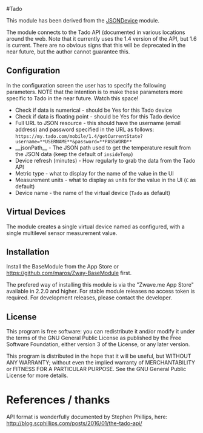 #Tado

This module has been derived from the [JSONDevice](https://github.com/cscashby/ZWayModules/tree/master/JSONDevice) module.

The module connects to the Tado API (documented in various locations around the web.  Note that it currently uses the 1.4 version of the API, but 1.6 is current.  There are no obvious signs that this will be deprecated in the near future, but the author cannot guarantee this.

## Configuration

In the configuration screen the user has to specify the following parameters.  NOTE that the intention is to make these parameters more specific to Tado in the near future.  Watch this space!

* Check if data is numerical - should be Yes for this Tado device
* Check if data is floating point - should be Yes for this Tado device
* Full URL to JSON resource - this should have the username (email address) and password specified in the URL as follows:
`https://my.tado.com/mobile/1.4/getCurrentState?username=**USERNAME**&password=**PASSWORD**`
* \_\_jsonPath\_\_ - The JSON path used to get the temperature result from the JSON data (keep the default of `insideTemp`)
* Device refresh (minutes) - How regularly to grab the data from the Tado API
* Metric type - what to display for the name of the value in the UI
* Measurement units - what to display as units for the value in the UI (`C` as default)
* Device name - the name of the virtual device (`Tado` as default)

## Virtual Devices

The module creates a single virtual device named as configured, with a single multilevel sensor measurement value.

## Installation

Install the BaseModule from the App Store or https://github.com/maros/Zway-BaseModule first.

The prefered way of installing this module is via the "Zwave.me App Store" available in 2.2.0 and higher. For stable module releases no access token is required. For development releases, please contact the developer.

## License

This program is free software: you can redistribute it and/or modify it under the terms of the GNU General Public License as published by the Free Software Foundation, either version 3 of the License, or any later version.

This program is distributed in the hope that it will be useful, but WITHOUT ANY WARRANTY; without even the implied warranty of MERCHANTABILITY or FITNESS FOR A PARTICULAR PURPOSE. See the GNU General Public License for more details.

# References / thanks

API format is wonderfully documented by Stephen Phillips, here: http://blog.scphillips.com/posts/2016/01/the-tado-api/
